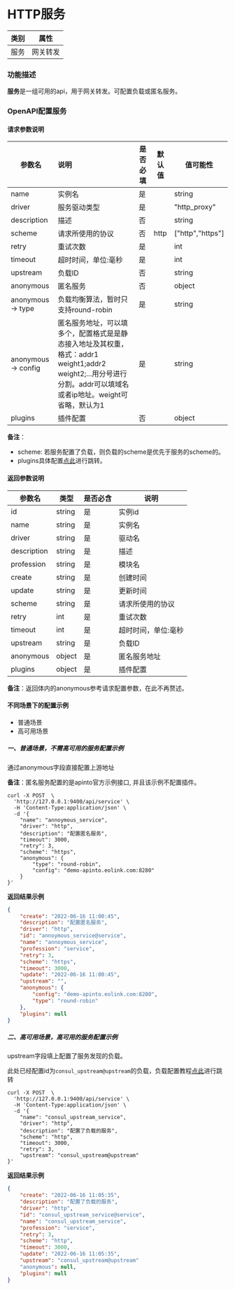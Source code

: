 # HTTP服务


| 类别 | 属性     |
| ---- | -------- |
| 服务 | 网关转发 |



### 功能描述

**服务**是一组可用的api，用于网关转发。可配置负载或匿名服务。



### OpenAPI配置服务

#### 请求参数说明


| 参数名              | 说明                                                         | 是否必填 | 默认值 | 值可能性        |
| ------------------- | :----------------------------------------------------------- | -------- | ------ | --------------- |
| name                | 实例名                                                       | 是       |        | string          |
| driver              | 服务驱动类型                                                 | 是       |        | "http_proxy"    |
| description         | 描述                                                         | 否       |        | string          |
| scheme              | 请求所使用的协议                                             | 否       | http   | ["http","https"] |
| retry               | 重试次数                                                     | 是       |        | int             |
| timeout             | 超时时间，单位:毫秒                                          | 是       |        | int             |
| upstream            | 负载ID                                                       | 否       |        | string          |
| anonymous           | 匿名服务                                                     | 否       |        | object          |
| anonymous -> type   | 负载均衡算法，暂时只支持round-robin                          | 是       |        | string          |
| anonymous -> config | 匿名服务地址，可以填多个，配置格式是是静态接入地址及其权重，格式：addr1 weight1;addr2 weight2;...用分号进行分割。addr可以填域名或者ip地址。weight可省略，默认为1 | 是       |        | string          |
| plugins             | 插件配置                                                     | 否       |        | object          |

**备注**：

* scheme: 若服务配置了负载，则负载的scheme是优先于服务的scheme的。
* plugins具体配置[点此](/docs/apinto/plugins)进行跳转。

#### 返回参数说明


| 参数名      | 类型   | 是否必含 | 说明                |
| ----------- | ------ | -------- | ------------------- |
| id          | string | 是       | 实例id              |
| name        | string | 是       | 实例名              |
| driver      | string | 是       | 驱动名              |
| description | string | 是       | 描述                |
| profession  | string | 是       | 模块名              |
| create      | string | 是       | 创建时间            |
| update      | string | 是       | 更新时间            |
| scheme      | string | 是       | 请求所使用的协议    |
| retry       | int    | 是       | 重试次数            |
| timeout     | int    | 是       | 超时时间，单位:毫秒 |
| upstream    | string | 是       | 负载ID              |
| anonymous   | object | 是       | 匿名服务地址        |
| plugins     | object | 是       | 插件配置            |

**备注**：返回体内的anonymous参考请求配置参数，在此不再赘述。

#### 不同场景下的配置示例

* 普通场景
* 高可用场景



##### 一、普通场景，不需高可用的服务配置示例

通过anonymous字段直接配置上游地址

**备注**：匿名服务配置的是apinto官方示例接口, 并且该示例不配置插件。

```shell
curl -X POST  \
  'http://127.0.0.1:9400/api/service' \
  -H 'Content-Type:application/json' \
  -d '{
	"name": "annoymous_service",
	"driver": "http",
	"description": "配置匿名服务",
	"timeout": 3000,
	"retry": 3,
	"scheme": "https",
	"anonymous": {
		"type": "round-robin",
		"config": "demo-apinto.eolink.com:8280"
	}
}'
```

**返回结果示例**

```json
{
	"create": "2022-06-16 11:00:45",
	"description": "配置匿名服务",
	"driver": "http",
	"id": "annoymous_service@service",
	"name": "annoymous_service",
	"profession": "service",
	"retry": 3,
	"scheme": "https",
	"timeout": 3000,
	"update": "2022-06-16 11:00:45",
	"upstream": "",
	"anonymous": {
		"config": "demo-apinto.eolink.com:8280",
		"type": "round-robin"
	},
	"plugins": null
}
```



##### 二、高可用场景，高可用的服务配置示例

upstream字段填上配置了服务发现的负载。

此处已经配置id为`consul_upstream@upstream`的负载，负载配置教程[点此](/docs/apinto/upstream/http.md)进行跳转

```shell
curl -X POST  \
  'http://127.0.0.1:9400/api/service' \
  -H 'Content-Type:application/json' \
  -d '{
	"name": "consul_upstream_service",
	"driver": "http",
	"description": "配置了负载的服务",
	"scheme": "http",
	"timeout": 3000,
	"retry": 3,
	"upstream": "consul_upstream@upstream"
}'
```

**返回结果示例**

```json
{
	"create": "2022-06-16 11:05:35",
	"description": "配置了负载的服务",
	"driver": "http",
	"id": "consul_upstream_service@service",
	"name": "consul_upstream_service",
	"profession": "service",
	"retry": 3,
	"scheme": "http",
	"timeout": 3000,
	"update": "2022-06-16 11:05:35",
	"upstream": "consul_upstream@upstream"
	"anonymous": null,
	"plugins": null
}
```

